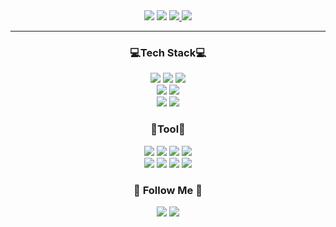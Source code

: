 
<div align="center">
<!--   header -->
  <img src="https://capsule-render.vercel.app/api?type=venom&animation=twinkling&color=02343F&fontColor=F0EDCC&height=300&section=header&text=Hi~👋%20I'm%20Back-end%20Developer%20Te-Ho%20Lee&fontSize=40">
  
 <!-- <a href="https://hits.seeyoufarm.com"><img src="https://hits.seeyoufarm.com/api/count/incr/badge.svg?url=https%3A%2F%2Fgithub.com%2FTe-H0&count_bg=%2379C83D&title_bg=%23555555&icon=docusign.svg&icon_color=%23E7E7E7&title=hits&edge_flat=false"/></a>-->
 
  <img src="https://github-readme-stats.vercel.app/api?username=Te-H0&show_icons=true&theme=noctis_minimus">
  <a href="https://github.com/Te-H0">
    <img src="https://github-readme-stats.vercel.app/api/top-langs/?username=Te-H0&theme=noctis_minimus&layout=compact" />
  </a>
  <img src="http://mazassumnida.wtf/api/v2/generate_badge?boj=xogh8755">

  <br>
  <hr>
  <h3>💻Tech Stack💻</h3> 
  <div>
    <img src="https://img.shields.io/badge/Java-007396?style=flat&logoColor=white"/>
    <img src="https://img.shields.io/badge/Spring-6DB33F?style=flat&logo=spring&logoColor=white">
    <img src="https://img.shields.io/badge/Springboot-6DB33F?style=flat&logo=springboot&logoColor=white">
    <br>
    <img src="https://img.shields.io/badge/MySQL-4479A1?style=flat&logo=MySQL&logoColor=white">
    <img src="https://img.shields.io/badge/MariaDB-003545?style=flat&logoColor=white">
    <br>
    <img src="https://img.shields.io/badge/EC2-FF9900?style=flat&logo=Amazon AWS&logoColor=white">
    <img src="https://img.shields.io/badge/RDS-527FFF?style=flat&logo=Amazon AWS&logoColor=white">
  </div>
  
  <h3>🔧Tool🔧</h3>
  <div>
    <img src="https://img.shields.io/badge/IntelliJ%20IDEA-000000?style=flat&logo=IntelliJ%20IDEA&logoColor=white">
    <img src="https://img.shields.io/badge/DataGrip-000000?style=flat&logo=DataGrip&logoColor=white">
    <img src="https://img.shields.io/badge/Github-181717?style=flat&logo=github&logoColor=white">
    <img src="https://img.shields.io/badge/Git-F05032?style=flat&logo=git&logoColor=white">
    <br>
    <img src="https://img.shields.io/badge/Notion-000000?style=flat&logo=notion&logoColor=white">
    <img src="https://img.shields.io/badge/Discord-5865F2?style=flat&logo=Discord&logoColor=white">
    <img src="https://img.shields.io/badge/Swagger-85EA2D?style=flat&logo=Swagger&logoColor=white"/>
    <img src="https://img.shields.io/badge/Figma-F24E1E?style=flat&logo=figma&logoColor=white">
  </div>
  <h3> 🐣 Follow Me 🐣 </h3>
  <a href="https://te-ho.tistory.com"><img src="https://img.shields.io/badge/Tistory-cccccc?style=flat&logo=Tistory&logoColor=white"/></a>
  <a href="mailto:xogh8755@gmail.com"><img src="https://img.shields.io/badge/xogh8755@gmail.com-EA4335?style=flat&logo=Gmail&logoColor=white"/></a>
  

  
</div>

<!--
**Te-H0/Te-H0** is a ✨ _special_ ✨ repository because its `README.md` (this file) appears on your GitHub profile.

Here are some ideas to get you started:

- 🔭 I’m currently working on ...
- 🌱 I’m currently learning ...
- 👯 I’m looking to collaborate on ...
- 🤔 I’m looking for help with ...
- 💬 Ask me about ...
- 📫 How to reach me: ...
- 😄 Pronouns: ...
- ⚡ Fun fact: ...
-->
